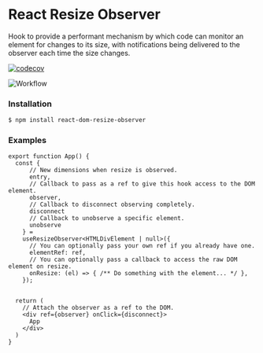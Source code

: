 # React Resize Observer

Hook to provide a performant mechanism by which code can monitor an element for changes to its size, with notifications being delivered to the observer each time the size changes.

[![codecov](https://codecov.io/gh/zakarynichols/react-dom-resize-observer/branch/develop/graph/badge.svg)](https://codecov.io/gh/zaknicholsdev/react-dom-resize-observer)

![Workflow](https://github.com/zakarynichols/react-dom-resize-observer/actions/workflows/ci-cd.yml/badge.svg?branch=develop)


### Installation

```sh
$ npm install react-dom-resize-observer
```

### Examples

```tsx
export function App() {
  const {
      // New dimensions when resize is observed.
      entry, 
      // Callback to pass as a ref to give this hook access to the DOM element.
      observer, 
      // Callback to disconnect observing completely.
      disconnect
      // Callback to unobserve a specific element.
      unobserve 
    } =
    useResizeObserver<HTMLDivElement | null>({
      // You can optionally pass your own ref if you already have one.
      elementRef: ref,
      // You can optionally pass a callback to access the raw DOM element on resize.
      onResize: (el) => { /** Do something with the element... */ },
    });


  return (
    // Attach the observer as a ref to the DOM. 
    <div ref={observer} onClick={disconnect}>
      App
    </div>
  )
}
```
